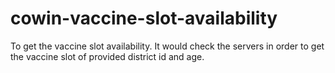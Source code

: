 # cowin-vaccine-slot-availability
To get the vaccine slot availability. It would check the servers in order to get the vaccine slot of provided district id and age.
